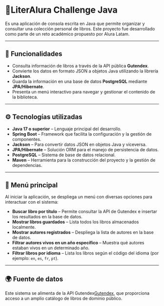 # 📖LiterAlura Challenge Java
 Es una aplicación de consola escrita en Java que permite organizar y consultar una colección personal de libros. Este proyecto fue desarrollado como parte de un reto académico propuesto por Alura Latam.

---

## 🚀 Funcionalidades

- Consulta información de libros a través de la API pública **Gutendex**.  
- Convierte los datos en formato JSON a objetos Java utilizando la librería **Jackson**.  
- Guarda la información en una base de datos **PostgreSQL** mediante **JPA/Hibernate**.  
- Presenta un menú interactivo para navegar y gestionar el contenido de la biblioteca.

---

## ⚙️ Tecnologías utilizadas

- **Java 17 o superior** – Lenguaje principal del desarrollo.  
- **Spring Boot** – Framework que facilita la configuración y la gestión de componentes.  
- **Jackson** – Para convertir datos JSON en objetos Java y viceversa.  
- **JPA/Hibernate** – Solución ORM para el manejo de persistencia de datos.  
- **PostgreSQL** – Sistema de base de datos relacional.  
- **Maven** – Herramienta para la construcción del proyecto y la gestión de dependencias.

---

## 🧭 Menú principal

Al iniciar la aplicación, se despliega un menú con diversas opciones para interactuar con el sistema:

- **Buscar libro por título** – Permite consultar la API de Gutendex e insertar los resultados en la base de datos.  
- **Mostrar libros guardados** – Lista todos los libros almacenados localmente.  
- **Mostrar autores registrados** – Despliega la lista de autores en la base de datos.  
- **Filtrar autores vivos en un año específico** – Muestra qué autores estaban vivos en un determinado año.  
- **Filtrar libros por idioma** – Lista los libros según el código del idioma (por ejemplo: `en`, `es`, `fr`, `pt`).

---

## 🌍 Fuente de datos
Este sistema se alimenta de la API Gutendex[Gutendex](https://gutendex.com/), que proporciona acceso a un amplio catálogo de libros de dominio público.
